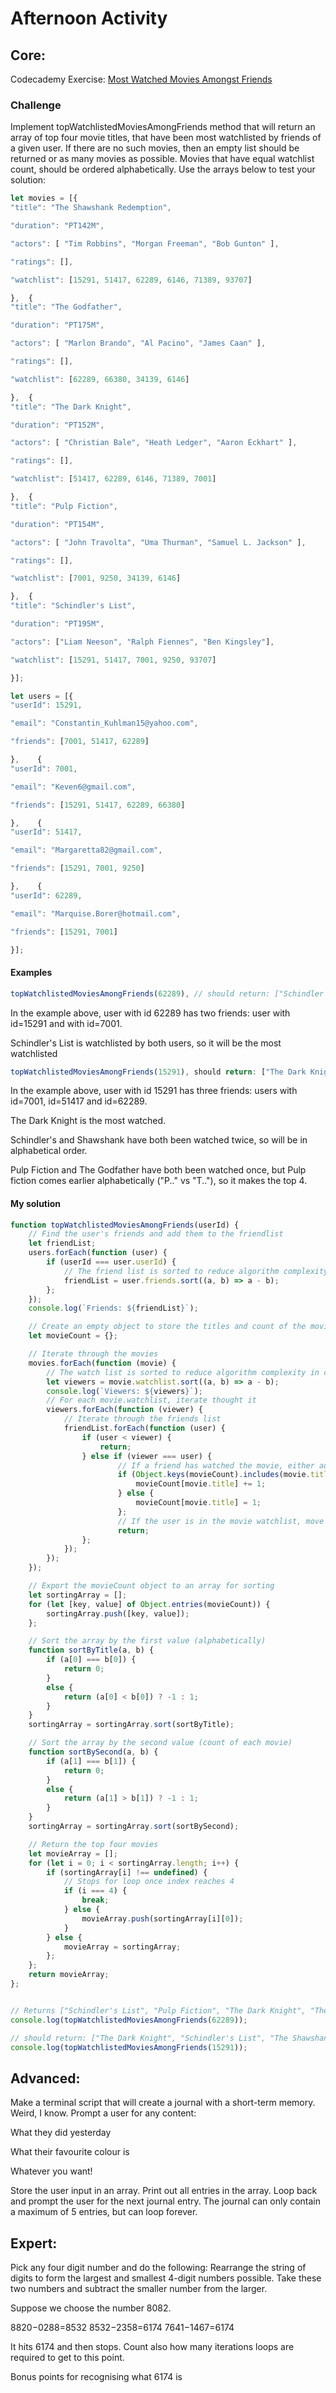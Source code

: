 # Afternoon Activity

## Core:

Codecademy Exercise: [Most Watched Movies Amongst Friends](https://coderacademyedu.github.io/resources/afternoon_challenge_most_watched_movies.html)

### Challenge

Implement topWatchlistedMoviesAmongFriends method that will return an array of top four movie titles, that have been most watchlisted by friends of a given user.
If there are no such movies, then an empty list should be returned or as many movies as possible.
Movies that have equal watchlist count, should be ordered alphabetically.
Use the arrays below to test your solution:

```javascript
let movies = [{
"title": "The Shawshank Redemption",

"duration": "PT142M",

"actors": [ "Tim Robbins", "Morgan Freeman", "Bob Gunton" ],

"ratings": [],

"watchlist": [15291, 51417, 62289, 6146, 71389, 93707]

},  {
"title": "The Godfather",

"duration": "PT175M",

"actors": [ "Marlon Brando", "Al Pacino", "James Caan" ],

"ratings": [],

"watchlist": [62289, 66380, 34139, 6146]

},  {
"title": "The Dark Knight",

"duration": "PT152M",

"actors": [ "Christian Bale", "Heath Ledger", "Aaron Eckhart" ],

"ratings": [],

"watchlist": [51417, 62289, 6146, 71389, 7001]

},  {
"title": "Pulp Fiction",

"duration": "PT154M",

"actors": [ "John Travolta", "Uma Thurman", "Samuel L. Jackson" ],

"ratings": [],

"watchlist": [7001, 9250, 34139, 6146]

},  {
"title": "Schindler's List",

"duration": "PT195M",

"actors": ["Liam Neeson", "Ralph Fiennes", "Ben Kingsley"],

"watchlist": [15291, 51417, 7001, 9250, 93707]

}];

let users = [{
"userId": 15291,

"email": "Constantin_Kuhlman15@yahoo.com",

"friends": [7001, 51417, 62289]

},    {
"userId": 7001,

"email": "Keven6@gmail.com",

"friends": [15291, 51417, 62289, 66380]

},    {
"userId": 51417,

"email": "Margaretta82@gmail.com",

"friends": [15291, 7001, 9250]

},    {
"userId": 62289,

"email": "Marquise.Borer@hotmail.com",

"friends": [15291, 7001]

}];

```

#### Examples

```javascript
topWatchlistedMoviesAmongFriends(62289), // should return: ["Schindler's List", "Pulp Fiction", "The Dark Knight", "The Shawshank Redemption"]
```

In the example above, user with id 62289 has two friends: user with id=15291 and with id=7001.

Schindler's List is watchlisted by both users, so it will be the most watchlisted

```javascript
topWatchlistedMoviesAmongFriends(15291), should return: ["The Dark Knight", "Schindler's List", "The Shawshank Redemption", "Pulp Fiction"]
```

In the example above, user with id 15291 has three friends: users with id=7001, id=51417 and id=62289.

The Dark Knight is the most watched.

Schindler's and Shawshank have both been watched twice, so will be in alphabetical order.

Pulp Fiction and The Godfather have both been watched once, but Pulp fiction comes earlier alphabetically ("P.." vs "T.."), so it makes the top 4.

#### My solution

```javascript
function topWatchlistedMoviesAmongFriends(userId) {
    // Find the user's friends and add them to the friendlist
    let friendList;
    users.forEach(function (user) {
        if (userId === user.userId) {
            // The friend list is sorted to reduce algorithm complexity in comparison with watchlist
            friendList = user.friends.sort((a, b) => a - b);
        };
    });
    console.log(`Friends: ${friendList}`);

    // Create an empty object to store the titles and count of the movies that all of the friends have all seen
    let movieCount = {};

    // Iterate through the movies 
    movies.forEach(function (movie) {
        // The watch list is sorted to reduce algorithm complexity in comparison with friend list
        let viewers = movie.watchlist.sort((a, b) => a - b);
        console.log(`Viewers: ${viewers}`);
        // For each movie.watchlist, iterate thought it
        viewers.forEach(function (viewer) {
            // Iterate through the friends list
            friendList.forEach(function (user) {
                if (user < viewer) {
                    return;
                } else if (viewer === user) {
                        // If a friend has watched the movie, either add it to the moviecount object or increment the count of the movie by one.
                        if (Object.keys(movieCount).includes(movie.title)) {
                            movieCount[movie.title] += 1;
                        } else {
                            movieCount[movie.title] = 1;
                        };
                        // If the user is in the movie watchlist, move on to the next friend
                        return;
                };
            });
        });
    });

    // Export the movieCount object to an array for sorting
    let sortingArray = [];
    for (let [key, value] of Object.entries(movieCount)) {
        sortingArray.push([key, value]);
    };

    // Sort the array by the first value (alphabetically)
    function sortByTitle(a, b) {
        if (a[0] === b[0]) {
            return 0;
        }
        else {
            return (a[0] < b[0]) ? -1 : 1;
        }
    }
    sortingArray = sortingArray.sort(sortByTitle);

    // Sort the array by the second value (count of each movie)
    function sortBySecond(a, b) {
        if (a[1] === b[1]) {
            return 0;
        }
        else {
            return (a[1] > b[1]) ? -1 : 1;
        }
    }
    sortingArray = sortingArray.sort(sortBySecond);

    // Return the top four movies
    let movieArray = [];
    for (let i = 0; i < sortingArray.length; i++) {
        if (sortingArray[i] !== undefined) {
            // Stops for loop once index reaches 4
            if (i === 4) {
                break;
            } else {
                movieArray.push(sortingArray[i][0]);
            }
        } else {
            movieArray = sortingArray;
        };
    };
    return movieArray;
};


// Returns ["Schindler's List", "Pulp Fiction", "The Dark Knight", "The Shawshank Redemption"]
console.log(topWatchlistedMoviesAmongFriends(62289));

// should return: ["The Dark Knight", "Schindler's List", "The Shawshank Redemption", "Pulp Fiction"]
console.log(topWatchlistedMoviesAmongFriends(15291));
```

## Advanced:

Make a terminal script that will create a journal with a short-term memory. Weird, I know. Prompt a user for any content:

What they did yesterday

What their favourite colour is 

Whatever you want! 

Store the user input in an array. Print out all entries in the array. Loop back and prompt the user for the next journal entry. The journal can only contain a maximum of 5 entries, but can loop forever.

## Expert:

Pick any four digit number and do the following: Rearrange the string of digits to form the largest and smallest 4-digit numbers possible. Take these two numbers and subtract the smaller number from the larger. 

Suppose we choose the number 8082.

8820−0288=8532 8532−2358=6174 7641−1467=6174 

It hits 6174 and then stops. Count also how many iterations loops are required to get to this point.

Bonus points for recognising what 6174 is